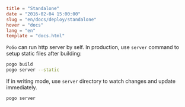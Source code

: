 ```toml
title = "Standalone"
date = "2016-02-04 15:00:00"
slug = "en/docs/deploy/standalone"
hover = "docs"
lang = "en"
template = "docs.html"
```

`PoGo` can run http server by self. In production, use `server` command to setup static files after building:

```bash
pogo build
pogo server --static
```

If in writing mode, use `server` directory to watch changes and update immediately.

```bash
pogo server
```